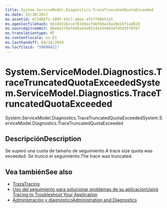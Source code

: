 ```yaml
---
title: System.ServiceModel.Diagnostics.TraceTruncatedQuotaExceeded
ms.date: 03/30/2017
ms.assetid: 623d66f1-389f-43c7-a6ea-afe7f80651a5
ms.openlocfilehash: 6518d316cce78169acf46f8da2da28e16f1ad82d
ms.sourcegitcommit: 0be8a279af6d8a43e03141e349d3efd5d35f8767
ms.translationtype: MT
ms.contentlocale: es-ES
ms.lasthandoff: 04/18/2019
ms.locfileid: "59098421"
---
```

# <a name="systemservicemodeldiagnosticstracetruncatedquotaexceeded"></a><span data-ttu-id="26e8c-102">System.ServiceModel.Diagnostics.TraceTruncatedQuotaExceeded</span><span class="sxs-lookup"><span data-stu-id="26e8c-102">System.ServiceModel.Diagnostics.TraceTruncatedQuotaExceeded</span></span>
<span data-ttu-id="26e8c-103">System.ServiceModel.Diagnostics.TraceTruncatedQuotaExceeded</span><span class="sxs-lookup"><span data-stu-id="26e8c-103">System.ServiceModel.Diagnostics.TraceTruncatedQuotaExceeded</span></span>  
  
## <a name="description"></a><span data-ttu-id="26e8c-104">Descripción</span><span class="sxs-lookup"><span data-stu-id="26e8c-104">Description</span></span>  
 <span data-ttu-id="26e8c-105">Se superó una cuota de tamaño de seguimiento.</span><span class="sxs-lookup"><span data-stu-id="26e8c-105">A trace size quota was exceeded.</span></span> <span data-ttu-id="26e8c-106">Se truncó el seguimiento.</span><span class="sxs-lookup"><span data-stu-id="26e8c-106">The trace was truncated.</span></span>  
  
## <a name="see-also"></a><span data-ttu-id="26e8c-107">Vea también</span><span class="sxs-lookup"><span data-stu-id="26e8c-107">See also</span></span>

- [<span data-ttu-id="26e8c-108">Traza</span><span class="sxs-lookup"><span data-stu-id="26e8c-108">Tracing</span></span>](../../../../../docs/framework/wcf/diagnostics/tracing/index.md)
- [<span data-ttu-id="26e8c-109">Uso del seguimiento para solucionar problemas de su aplicación</span><span class="sxs-lookup"><span data-stu-id="26e8c-109">Using Tracing to Troubleshoot Your Application</span></span>](../../../../../docs/framework/wcf/diagnostics/tracing/using-tracing-to-troubleshoot-your-application.md)
- [<span data-ttu-id="26e8c-110">Administración y diagnóstico</span><span class="sxs-lookup"><span data-stu-id="26e8c-110">Administration and Diagnostics</span></span>](../../../../../docs/framework/wcf/diagnostics/index.md)
